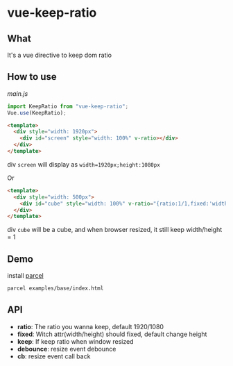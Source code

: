 # vue-keep-ratio

## What

It's a vue directive to keep dom ratio

## How to use

_main.js_

```js
import KeepRatio from "vue-keep-ratio";
Vue.use(KeepRatio);
```

```HTML
<template>
  <div style="width: 1920px">
    <div id="screen" style="width: 100%" v-ratio></div>
  </div>
</template>
```

div `screen` will display as `width=1920px;height:1080px`

Or

```HTML
<template>
  <div style="width: 500px">
    <div id="cube" style="width: 100%" v-ratio="{ratio:1/1,fixed:'width',keep:true, debounce: 100}"></div>
  </div>
</template>
```

div `cube` will be a cube, and when browser resized, it still keep width/height = 1

## Demo

install [parcel](https://parceljs.org/)

```bash
parcel examples/base/index.html
```

## API

- **ratio**: The ratio you wanna keep, default 1920/1080
- **fixed**: Witch attr(width/height) should fixed, default change height
- **keep**: If keep ratio when window resized
- **debounce**: resize event debounce
- **cb**: resize event call back

